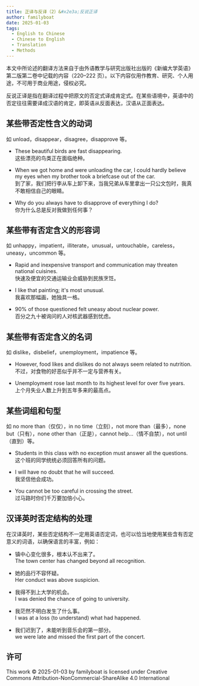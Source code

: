 ```yaml
---
title: 正译与反译（2）&#x2e3a;反说正译
author: familyboat
date: 2025-01-03
tags:
  - English to Chinese
  - Chinese to English
  - Translation
  - Methods
---
```


本文中所论述的翻译方法来自于由外语教学与研究出版社出版的《新编大学英语》第二版第二卷中记载的内容（220&ndash;222 页）。以下内容仅用作教育、研究、个人用途，不可用于商业用途，侵权必究。

反说正译是指在翻译过程中把原文的否定式译成肯定式。在某些语境中，英语中的否定往往需要译成汉语的肯定，即英语从反面表达，汉语从正面表达。

<!-- more -->

## 某些带否定性含义的动词

如 unload，disappear，disagree，disapprove 等。

- These beautiful birds are fast disappearing.
  <br />
  这些漂亮的鸟类正在面临绝种。

- When we got home and were unloading the car, I could hardly believe my eyes when my brother took a briefcase out of the car.
  <br />
  到了家，我们把行李从车上卸下来，当我兄弟从车里拿出一只公文包时，我真不敢相信自己的眼睛。

- Why do you always have to disapprove of everything I do?
  <br />
  你为什么总是反对我做到任何事？

## 某些带有否定含义的形容词

如 unhappy，impatient，illiterate，unusual，untouchable，careless，uneasy，uncommon 等。

- Rapid and inexpensive transport and communication may threaten national cuisines.
  <br />
  快速及便宜的交通运输业会威胁到民族烹饪。

- I like that painting; it's most unusual.
  <br />
  我喜欢那幅画，她独具一格。

- 90% of those questioned felt uneasy about nuclear power.
  <br />
  百分之九十被询问的人对核武器感到忧虑。

## 某些带有否定含义的名词

如 dislike，disbelief，unemployment，impatience 等。

- However, food likes and dislikes do not always seem related to nutrition.
  <br />
  不过，对食物的好恶似乎并不一定与营养有关。

- Unemployment rose last month to its highest level for over five years.
  <br />
  上个月失业人数上升到五年多来的最高点。

## 某些词组和句型

如 no more than（仅仅），in no time（立刻），not more than（最多），none but（只有），none other than（正是），cannot help…（情不自禁），not until（直到）等。

- Students in this class with no exception must answer all the questions.
  <br />
  这个班的同学统统必须回答所有的问题。

- I will have no doubt that he will succeed.
  <br />
  我坚信他会成功。

- You cannot be too careful in crossing the street.
  <br />
  过马路时你们千万要加倍小心。

## 汉译英时否定结构的处理

在汉译英时，某些否定结构不一定用英语否定词，也可以恰当地使用某些含有否定意义的词语，以确保语言的丰富，例如：

- 镇中心变化很多，根本认不出来了。
  <br />
  The town center has changed beyond all recognition.

- 她的品行不容怀疑。
  <br />
  Her conduct was above suspicion.

- 我得不到上大学的机会。
  <br />
  I was denied the chance of going to university.

- 我茫然不明白发生了什么事。
  <br />
  I was at a loss (to understand) what had happened.

- 我们迟到了，未能听到音乐会的第一部分。
  <br />
  we were late and missed the first part of the concert.

## 许可

This work © 2025-01-03 by familyboat is licensed under Creative Commons Attribution-NonCommercial-ShareAlike 4.0 International
